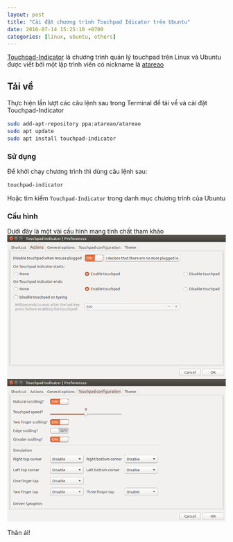 ```yaml
---
layout: post
title: "Cài đặt chương trình Touchpad Idicator trên Ubuntu"
date: 2016-07-14 15:25:10 +0700
categories: [linux, ubuntu, others]
---
```


[Touchpad-Indicator](https://github.com/atareao/Touchpad-Indicator) là chương trình quản lý touchpad trên Linux và Ubuntu được viết bởi một lập trình viên có nickname là [atareao](https://www.atareao.es/)

## Tải về
Thực hiện lần lượt các câu lệnh sau trong Terminal để tải về và cài đặt Touchpad-Indicator  
```bash
sudo add-apt-repository ppa:atareao/atareao
sudo apt update
sudo apt install touchpad-indicator
```

### Sử dụng
Để khởi chạy chương trình thì dùng câu lệnh sau: 
```bash
touchpad-indicator
```
Hoặc tìm kiếm `Touchpad-Indicator` trong danh mục chương trình của Ubuntu

### Cấu hình
Dưới đây là một vài cấu hình mang tính chất tham khảo  
![Actions](/static/img/touchpad-indicator/actions.png)  
![Touchpad configuration](/static/img/touchpad-indicator/configuration.png)  

Thân ái!